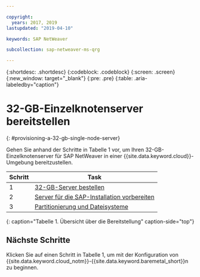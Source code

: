 ```yaml
---

copyright:
  years: 2017, 2019
lastupdated: "2019-04-10"

keywords: SAP NetWeaver

subcollection: sap-netweaver-ms-qrg

---
```


{:shortdesc: .shortdesc}
{:codeblock: .codeblock}
{:screen: .screen}
{:new_window: target="_blank"}
{:pre: .pre}
{:table: .aria-labeledby="caption"}

# 32-GB-Einzelknotenserver bereitstellen
{: #provisioning-a-32-gb-single-node-server}

Gehen Sie anhand der Schritte in Tabelle 1 vor, um Ihren 32-GB-Einzelknotenserver für SAP NetWeaver in einer {{site.data.keyword.cloud}}-Umgebung bereitzustellen.

| Schritt | Task |
| --- | --- |
| 1 | [32-GB-Server bestellen](/docs/infrastructure/sap-netweaver-ms-qrg?topic=sap-netweaver-ms-qrg-install_32GB) |
| 2 | [Server für die SAP-Installation vorbereiten](/docs/infrastructure/sap-netweaver-ms-qrg?topic=sap-netweaver-ms-qrg-2-preparing-your-server-for-your-sap-installation-32-gb) |
| 3 | [Partitionierung und Dateisysteme](/docs/infrastructure/sap-netweaver-ms-qrg?topic=sap-netweaver-ms-qrg-partition_32GB) |
{: caption="Tabelle 1. Übersicht über die Bereitstellung" caption-side="top"}

## Nächste Schritte

Klicken Sie auf einen Schritt in Tabelle 1, um mit der Konfiguration von {{site.data.keyword.cloud_notm}}-{{site.data.keyword.baremetal_short}}n zu beginnen.
